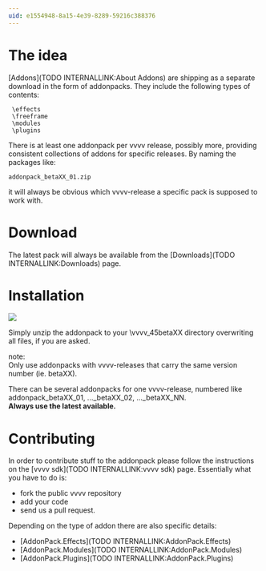 ```yaml
---
uid: e1554948-8a15-4e39-8289-59216c388376
---
```


# The idea

[Addons](TODO INTERNALLINK:About Addons) are shipping as a separate download in the form of addonpacks. They include the following types of contents:  

```
 \effects
 \freeframe
 \modules
 \plugins
```

There is at least one addonpack per vvvv release, possibly more, providing consistent collections of addons for specific releases. By naming the packages like:  
```
addonpack_betaXX_01.zip
```  
it will always be obvious which vvvv-release a specific pack is supposed to work with.  

# Download

The latest pack will always be available from the [Downloads](TODO INTERNALLINK:Downloads) page.   


# Installation

![](~/img/vvvv_folder_short-setup.png "")   

Simply unzip the addonpack to your \vvvv_45betaXX directory overwriting all files, if you are asked.   

note:  
Only use addonpacks with vvvv-releases that carry the same version number (ie. betaXX).  
   

There can be several addonpacks for one vvvv-release, numbered like addonpack_betaXX_01, ..._betaXX_02, ..._betaXX_NN.   
**Always use the latest available.**  



# Contributing

In order to contribute stuff to the addonpack please follow the instructions on the [vvvv sdk](TODO INTERNALLINK:vvvv sdk) page. Essentially what you have to do is:  
* fork the public vvvv repository  
* add your code  
* send us a pull request.   

Depending on the type of addon there are also specific details:  
* [AddonPack.Effects](TODO INTERNALLINK:AddonPack.Effects)  
* [AddonPack.Modules](TODO INTERNALLINK:AddonPack.Modules)  
* [AddonPack.Plugins](TODO INTERNALLINK:AddonPack.Plugins)  

